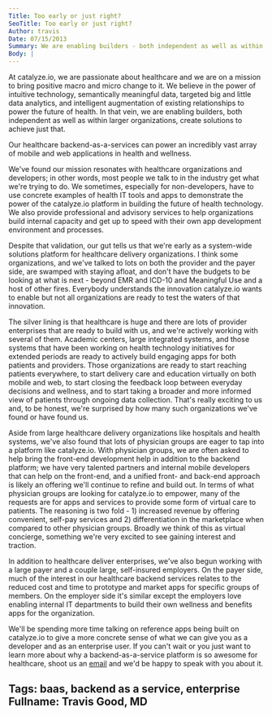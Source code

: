 ```yaml
---
Title: Too early or just right?
SeoTitle: Too early or just right?
Author: travis
Date: 07/15/2013
Summary: We are enabling builders - both independent as well as within larger organizations - create solutions to power the future of health.
Body: |
---
```

At catalyze.io, we are passionate about healthcare and we are on a mission to bring positive macro and micro change to it. We believe in the power of intuitive technology, semantically meaningful data, targeted big and little data analytics, and intelligent augmentation of existing relationships to power the future of health. In that vein, we are enabling builders, both independent as well as within larger organizations, create solutions to achieve just that.

Our healthcare backend-as-a-services can power an incredibly vast array of mobile and web applications in health and wellness.

We've found our mission resonates with healthcare organizations and developers; in other words, most people we talk to in the industry get what we're trying to do. We sometimes, especially for non-developers, have to use concrete examples of health IT tools and apps to demonstrate the power of the catalyze.io platform in building the future of health technology. We also provide professional and advisory services to help organizations build internal capacity and get up to speed with their own app development environment and processes.

Despite that validation, our gut tells us that we're early as a system-wide solutions platform for healthcare delivery organizations. I think some organizations, and we've talked to lots on both the provider and the payer side, are swamped with staying afloat, and don't have the budgets to be looking at what is next - beyond EMR and ICD-10 and Meaningful Use and a host of other fires. Everybody understands the innovation catalyze.io wants to enable but not all organizations are ready to test the waters of that innovation.

The silver lining is that healthcare is huge and there are lots of provider enterprises that are ready to build with us, and we're actively working with several of them. Academic centers, large integrated systems, and those systems that have been working on health technology initiatives for extended periods are ready to actively build engaging apps for both patients and providers. Those organizations are ready to start reaching patients everywhere, to start delivery care and education virtually on both mobile and web, to start closing the feedback loop between everyday decisions and wellness, and to start taking a broader and more informed view of patients through ongoing data collection. That's really exciting to us and, to be honest, we're surprised by how many such organizations we've found or have found us.

Aside from large healthcare delivery organizations like hospitals and health systems, we've also found that lots of physician groups are eager to tap into a platform like catalyze.io. With physician groups, we are often asked to help bring the front-end development help in addition to the backend platform; we have very talented partners and internal mobile developers that can help on the front-end, and a unified front- and back-end approach is likely an offering we'll continue to refine and build out. In terms of what physician groups are looking for catalyze.io to empower, many of the requests are for apps and services to provide some form of virtual care to patients. The reasoning is two fold - 1) increased revenue by offering convenient, self-pay services and 2) differentiation in the marketplace when compared to other physician groups. Broadly we think of this as virtual concierge, something we're very excited to see gaining interest and traction.

In addition to healthcare deliver enterprises, we've also begun working with a large payer and a couple large, self-insured employers. On the payer side, much of the interest in our healthcare backend services relates to the reduced cost and time to prototype and market apps for specific groups of members. On the employer side it's similar except the employers love enabling internal IT departments to build their own wellness and benefits apps for the organization.

We'll be spending more time talking on reference apps being built on catalyze.io to give a more concrete sense of what we can give you as a developer and as an enterprise user. If you can't wait or you just want to learn more about why a backend-as-a-service platform is so awesome for healthcare, shoot us an [email](mailto:founders@catalyze.io) and we'd be happy to speak with you about it.

Tags: baas, backend as a service, enterprise
Fullname: Travis Good, MD
---

